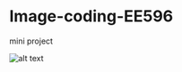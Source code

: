 # Image-coding-EE596
mini project

![alt text]([https://encrypted-tbn0.gstatic.com/images?q=tbn:ANd9GcTaRJ3FOicAHiQpRBxuMMgUPDUmtLD7cghrAw&usqp=CAU](https://drive.google.com/file/d/1MlbdllKASYXW_CPGo1otnhiXCVR2fFQ3/view?usp=sharing))
